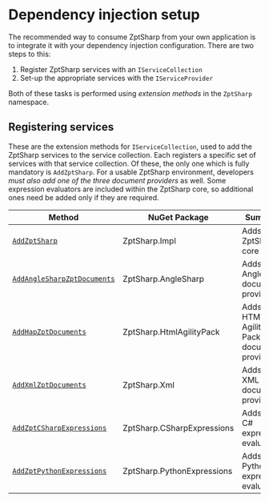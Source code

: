 # Dependency injection setup

The recommended way to consume ZptSharp from your own application is to integrate it with your dependency injection configuration.
There are two steps to this:

1. Register ZptSharp services with an `IServiceCollection`
2. Set-up the appropriate services with the `IServiceProvider`

Both of these tasks is performed using *extension methods* in the `ZptSharp` namespace.

## Registering services

These are the extension methods for `IServiceCollection`, used to add the ZptSharp services to the service collection.
Each registers a specific set of services with that service collection.
Of these, the only one which is fully mandatory is `AddZptSharp`.
For a usable ZptSharp environment, developers *must also add one of the three document providers* as well.
Some expression evaluators are included within the ZptSharp core, so additional ones need be added only if they are required.

| Method                        | NuGet Package                 | Summary                                       |
| ------                        | -------------                 | -------                                       |
| [`AddZptSharp`]               | ZptSharp.Impl                 | Adds the ZptSharp core logic                  |
| [`AddAngleSharpZptDocuments`] | ZptSharp.AngleSharp           | Adds the AngleSharp document provider         |
| [`AddHapZptDocuments`]        | ZptSharp.HtmlAgilityPack      | Adds the HTML Agility Pack document provider  |
| [`AddXmlZptDocuments`]        | ZptSharp.Xml                  | Adds the XML document provider                |
| [`AddZptCSharpExpressions`]   | ZptSharp.CSharpExpressions    | Adds the C# expression evaluator              |
| [`AddZptPythonExpressions`]   | ZptSharp.PythonExpressions    | Adds the Python expression evaluator          |

[`AddZptSharp`]: xref:ZptSharp.ServiceCollectionExtensions.AddZptSharp(Microsoft.Extensions.DependencyInjection.IServiceCollection)
[`AddAngleSharpZptDocuments`]: xref:ZptSharp.AngleSharpServiceCollectionExtensions.AddAngleSharpZptDocuments(Microsoft.Extensions.DependencyInjection.IServiceCollection)
[`AddHapZptDocuments`]: xref:ZptSharp.HapServiceCollectionExtensions.AddHapZptDocuments(Microsoft.Extensions.DependencyInjection.IServiceCollection)
[`AddXmlZptDocuments`]: xref:ZptSharp.XmlServiceCollectionExtensions.AddXmlZptDocuments(Microsoft.Extensions.DependencyInjection.IServiceCollection)
[`AddZptCSharpExpressions`]: xref:ZptSharp.CSharpServiceCollectionExtensions.AddZptCSharpExpressions(Microsoft.Extensions.DependencyInjection.IServiceCollection)
[`AddZptPythonExpressions`]: xref:ZptSharp.PythonServiceCollectionExtensions.AddZptPythonExpressions(Microsoft.Extensions.DependencyInjection.IServiceCollection)
